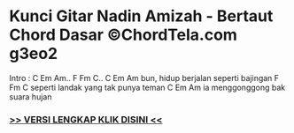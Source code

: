 
 # Kunci Gitar Nadin Amizah - Bertaut Chord Dasar ©ChordTela.com g3eo2


Intro : C Em Am.. F Fm C.. C Em Am bun, hidup berjalan seperti bajingan F Fm C seperti landak yang tak punya teman C Em Am ia menggonggong bak suara hujan

###  <a href="https://shortlighzx.web.app?sq=Kunci Gitar Nadin Amizah - Bertaut Chord Dasar ©ChordTela.com"> >> VERSI LENGKAP KLIK DISINI << </a>
